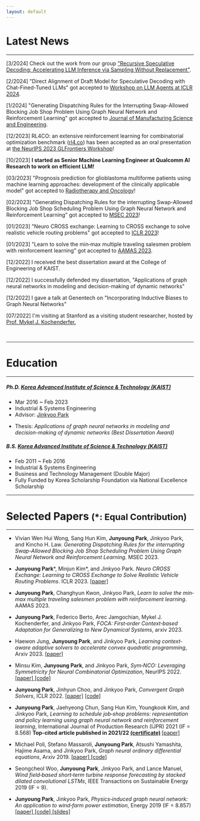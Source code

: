 ```yaml
---
layout: default
---
```


<!--Text can be **bold**, _italic_, or ~~strikethrough~~.-->

<!--[Link to another page](./another-page.html).-->

<!--There should be whitespace between paragraphs.-->

<!--There should be whitespace between paragraphs. We recommend including a README, or a file with information about your project.-->

<h1>Latest News</h1>

---
<p class="indent">[3/2024] Check out the work from our group <a href="https://arxiv.org/abs/2402.14160">"Recursive Speculative Decoding: Accelerating LLM Inference via Sampling Without Replacement"</a>. 
<p class="indent">[2/2024] "Direct Alignment of Draft Model for Speculative Decoding with Chat-Fined-Tuned LLMs" got accepted to  <a href="https://llmagents.github.io/">Workshop on LLM Agents at ICLR 2024</a>.
<p class="indent">[1/2024] "Generating Dispatching Rules for the Interrupting Swap-Allowed Blocking Job Shop Problem Using Graph Neural Network and Reinforcement Learning" got accepted to <a href="https://asmedigitalcollection.asme.org/manufacturingscience/article-abstract/146/1/011009/1168977/Generating-Dispatching-Rules-for-the-Interrupting">Journal of Manufacturing Science and Engineering</a>. 
<p class="indent">[12/2023] RL4CO: an extensive reinforcement learning for combinatorial optimization benchmark
 (<a href="https://rl4.co">rl4.co</a>) has been accepted as an oral presentation at <a href="https://glfrontiers.github.io/2023/overview/">the NeurIPS 2023 GLFrontiers Workshop</a>!</p>
<p class="indent">[10/2023] <b>I started as Senior Machine Learning Engineer at Qualcomm AI Research to work on efficient LLM!</b></p>
<p class="indent">[03/2023] "Prognosis prediction for glioblastoma multiforme patients using machine learning approaches: development of the clinically applicable model" got accepted to <a href="https://www.sciencedirect.com/journal/radiotherapy-and-oncology">Radiotherapy and Oncology</a>!</p>
<p class="indent">[02/2023] "Generating Dispatching Rules for the interrupting Swap-Allowed Blocking Job Shop Scheduling Problem Using
Graph Neural Network and Reinforcement Learning" got accepted to <a href="https://event.asme.org/MSEC">MSEC 2023</a>!</p>
<p class="indent">[01/2023] "Neuro CROSS exchange: Learning to CROSS exchange to solve realistic vehicle routing problems" got accepted to <a href="https://iclr.cc/">ICLR 2023</a>!</p> 
<p class="indent">[01/2023] "Learn to solve the min‑max multiple traveling salesmen problem with reinforcement learning" got accepted to <a href="https://aamas2023.soton.ac.uk/">AAMAS 2023</a>. </p>
<p class="indent">[12/2022] I received the best dissertation award at the College of Engineering of KAIST.</p>
<p class="indent">[12/2022] I successfully defended my dissertation, "Applications of graph neural networks in modeling and decision-making of dynamic networks"</p> 
<p class="indent">[12/2022] I gave a talk at Genentech on "Incorporating Inductive Biases to Graph Neural Networks" </p>
<p class="indent">[07/2022] I'm visiting at Stanford as a visiting student researcher, hosted by <a href="https://mykel.kochenderfer.com/">Prof. Mykel J. Kochenderfer. </a></p>

&nbsp;

---

<h1>Education</h1>

---

<h5><strong>Ph.D.</strong> <a href="http://ie.kaist.ac.kr/">Korea Advanced Institute of Science & Technology (KAIST)</a> </h5>

- Mar 2016 \~ Feb 2023
- Industrial & Systems Engineering
- Advisor: [Jinkyoo Park](http://silab.kaist.ac.kr)
- <p class="thesisindent">Thesis: <i>Applications of graph neural networks in modeling and decision-making of dynamic networks (Best Dissertation Award)</i></p>

<h5><strong>B.S.</strong> <a href="http://ie.kaist.ac.kr/">Korea Advanced Institute of Science & Technology (KAIST)</a> </h5>

- Feb 2011 \~ Feb 2016
- Industrial & Systems Engineering
- Business and Technology Management (Double Major)
- Fully Funded by Korea Scholarship Foundation via National Excellence Scholarship

---

<h1>Selected Papers <small>(*: Equal Contribution)</small></h1>

---

- Vivian Wen Hui Wong, Sang Hun Kim, <strong>Junyoung Park</strong>, Jinkyoo Park, and Kincho H. Law. _Generating Dispatching Rules for the interrupting Swap-Allowed Blocking Job Shop Scheduling Problem Using
  Graph Neural Network and Reinforcement Learning_. MSEC 2023.

- <strong>Junyoung Park</strong>\*, Minjun Kim\*, and Jinkyoo Park. _Neuro CROSS Exchange: Learning to CROSS Exchange to
  Solve Realistic Vehicle Routing Problems_. ICLR 2023. <a href="https://arxiv.org/pdf/2206.02771.pdf"> [paper] </a>

- <strong>Junyoung Park</strong>, Changhyun Kwon, Jinkyoo Park, _Learn to solve the min‐max multiple traveling salesmen
  problem with reinforcement learning_. AAMAS 2023.

- <strong>Junyoung Park</strong>, Federico Berto, Arec Jamgochian, Mykel J. Kochenderfer, and Jinkyoo Park, _FOCA:
  First‐order Context‐based Adaptation for Generalizing to New Dynamical Systems_, arxiv 2023.

- Haewon Jung, <strong>Junyoung Park</strong>, and Jinkyoo Park, _Learning context‐aware adaptive solvers to accelerate
  convex quadratic programming_, Arxiv 2023. <a href="https://arxiv.org/pdf/2211.12443.pdf"> [paper] </a>

- Minsu Kim, <strong>Junyoung Park</strong>, and Jinkyoo Park, _Sym‐NCO: Leveraging Symmetricity for Neural
  Combinatorial Optimization_, NeurIPS 2022. <a href="https://arxiv.org/pdf/2205.13209.pdf"> [paper] </a> <a href="https://github.com/alstn12088/Sym-NCO">[code]</a>

- <strong>Junyoung Park</strong>, Jinhyun Choo, and Jinkyoo Park, _Convergent Graph Solvers_, ICLR 2022. <a href="https://openreview.net/pdf?id=ItkxLQU01lD">[paper]</a> <a href="https://github.com/Junyoungpark/CGS">[code]</a>

- <strong>Junyoung Park</strong>, Jaehyeong Chun, Sang Hun Kim, Youngkook Kim, and Jinkyoo Park, _Learning to schedule
  job‐shop problems: representation and policy learning using graph neural network and reinforcement learning_,
  International Journal of Production Research (IJPR) 2021 (IF = 8.568) <strong> Top-cited article published in
  2021/22 <a href="/assets/file/certificate.pdf">(certificate)</a> </strong> <a href="https://www.tandfonline.com/doi/epdf/10.1080/00207543.2020.1870013?needAccess=true&role=button">[paper]</a>

- Michael Poli, Stefano Massaroli, <strong>Junyoung Park</strong>, Atsushi Yamashita, Hajime Asama, and Jinkyoo Park, _Graph neural ordinary differential equations_, Arxiv 2019. <a href="https://arxiv.org/pdf/1911.07532.pdf">[paper] <a href="https://github.com/Zymrael/gde">[code]</a>

- Seongcheol Woo, <strong>Junyoung Park</strong>, Jinkyoo Park, and Lance Manuel, _Wind field‐based short‐term turbine
  response forecasting by stacked dilated convolutional LSTMs_, IEEE Transactions on Sustainable Energy 2019 (IF = 9).

- <strong>Junyoung Park</strong>, Jinkyoo Park, _Physics‐induced graph neural network: An application to wind‐farm power
  estimation_, Energy 2019 (IF = 8.857) <a href="https://www.sciencedirect.com/science/article/abs/pii/S0360544219315555">[paper] </a><a href="https://github.com/Junyoungpark/PGNN"> [code]</a><a href="https://github.com/Junyoungpark/PGNN/blob/main/wind_farm_presentation.pdf"> [slides]</a>
